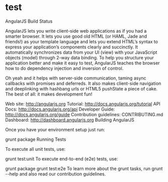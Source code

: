 # test

AngularJS Build Status

AngularJS lets you write client-side web applications as if you had a smarter browser. It lets you use good old HTML (or HAML, Jade and friends!) as your template language and lets you extend HTML’s syntax to express your application’s components clearly and succinctly. It automatically synchronizes data from your UI (view) with your JavaScript objects (model) through 2-way data binding. To help you structure your application better and make it easy to test, AngularJS teaches the browser how to do dependency injection and inversion of control.

Oh yeah and it helps with server-side communication, taming async callbacks with promises and deferreds. It also makes client-side navigation and deeplinking with hashbang urls or HTML5 pushState a piece of cake. The best of all: it makes development fun!

Web site: http://angularjs.org
Tutorial: http://docs.angularjs.org/tutorial
API Docs: http://docs.angularjs.org/api
Developer Guide: http://docs.angularjs.org/guide
Contribution guidelines: CONTRIBUTING.md
Dashboard: http://dashboard.angularjs.org
Building AngularJS

Once you have your environment setup just run:

grunt package
Running Tests

To execute all unit tests, use:

grunt test:unit
To execute end-to-end (e2e) tests, use:

grunt package
grunt test:e2e
To learn more about the grunt tasks, run grunt --help and also read our contribution guidelines.

